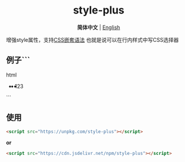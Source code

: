 <h1 align=center>style-plus</h1>
<p align=center>
  <b>简体中文</b> | <a href="./README.md">English</a>
</p>

增强style属性，支持[CSS嵌套语法](https://developer.mozilla.org/zh-CN/docs/Web/CSS/CSS_nesting/Using_CSS_nesting)
也就是说可以在行内样式中写CSS选择器

## 例子```
html
<ul style="display: flex;li{flex: 1}">
  <li>1</li>
  <li>2</li>
  <li>3</li>
</ul>
```

## 使用
```html
<script src="https://unpkg.com/style-plus"></script>
```
**or**
```html
<script src="https://cdn.jsdelivr.net/npm/style-plus"></script>
```
